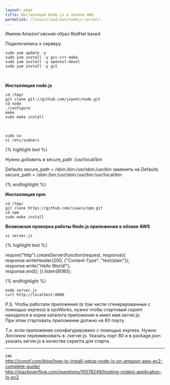 ```yaml
---
layout: page
title: Инсталляция Node.js в облаке AWS
permalink: /linux/cloud/aws/nodejs-server/
---
```


Имеем Amazon'овский образ RedHat based  

Подключились к серверу.

    sudo yum update -y 
    sudo yum install -y gcc-c++ make
    sudo yum install -y openssl-devel
    sudo yum install -y git
    
<br/>

**Инсталляция node.js**
    
    cd /tmp/
    git clone git://github.com/joyent/node.git
    cd node
    ./configure
    make
    sudo make install
    
<br/>
    
    sudo su
    vi /etc/sudoers


{% highlight text %}

Нужно добавить в secure_path :/usr/local/bin

Defaults secure_path = /sbin:/bin:/usr/sbin:/usr/bin
заменить на
Defaults secure_path = /sbin:/bin:/usr/sbin:/usr/bin:/usr/local/bin

{% endhighlight %}

**Инсталляция npm**

    cd /tmp/
    git clone https://github.com/isaacs/npm.git
    cd npm
    sudo make install
    
    
    
**Возможная проверка работы Node.js приложения в облаке AWS**

    vi server.js

{% highlight text %}

require("http").createServer(function(request, response){
  response.writeHeader(200, {"Content-Type": "text/plain"});  
  response.write("Hello World!");  
  response.end();
}).listen(8080);

{% endhighlight %}


    node server.js
    curl http://localhost:8080


P.S. Чтобы работали приложения (в том числе сгенерированные с помощью express) в opsWorks, нужно чтобы стартовый скрипт находился в корне каталога приложения и имел имя server.js.  
При этом стартовать приложение должно на 80 порту. 

Т.е. если приложение сконфигурировано с помощью express. Нужно /bin/www переименовать в ./server.js. Указать порт 80 и в package.json указать server.js в качестве скрипта для старта.

___
см:  
http://iconof.com/blog/how-to-install-setup-node-js-on-amazon-aws-ec2-complete-guide/  
http://stackoverflow.com/questions/10578249/hosting-nodejs-application-in-ec2
